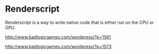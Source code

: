 # Renderscript #

Renderscript is a way to write native code that is either run on the CPU or GPU.

http://www.badlogicgames.com/wordpress/?p=1561

http://www.badlogicgames.com/wordpress/?p=1573